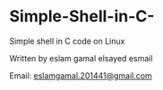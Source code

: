 # Simple-Shell-in-C-
Simple shell in C code on Linux 

Written by 
    eslam gamal elsayed esmail

Email: 
    eslamgamal.201441@gmail.com

